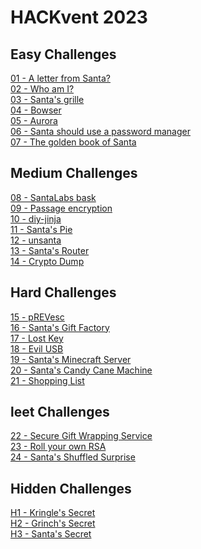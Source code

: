 # HACKvent 2023

## Easy Challenges

[01 - A letter from Santa?](01/README.md) <br />
[02 - Who am I?](02/README.md) <br />
[03 - Santa's grille](03/README.md) <br />
[04 - Bowser](04/README.md) <br />
[05 - Aurora](05/README.md) <br />
[06 - Santa should use a password manager](06/README.md) <br />
[07 - The golden book of Santa](07/README.md) <br />

## Medium Challenges

[08 - SantaLabs bask](08/README.md) <br />
[09 - Passage encryption](09/README.md) <br />
[10 - diy-jinja](10/README.md) <br />
[11 - Santa's Pie](11/README.md) <br />
[12 - unsanta](12/README.md) <br />
[13 - Santa's Router](13/README.md) <br />
[14 - Crypto Dump](14/README.md) <br />

## Hard Challenges

[15 - pREVesc](15/README.md) <br />
[16 - Santa's Gift Factory](16/README.md) <br />
[17 - Lost Key](17/README.md) <br />
[18 - Evil USB](18/README.md) <br />
[19 - Santa's Minecraft Server](19/README.md) <br />
[20 - Santa's Candy Cane Machine](20/README.md) <br />
[21 - Shopping List](21/README.md) <br />

## leet Challenges

[22 - Secure Gift Wrapping Service](22/README.md) <br />
[23 - Roll your own RSA](23/README.md) <br />
[24 - Santa's Shuffled Surprise](24/README.md) <br />

## Hidden Challenges

[H1 - Kringle's Secret](H1/README.md) <br />
[H2 - Grinch's Secret](H2/README.md) <br />
[H3 - Santa's Secret](H3/README.md) <br />
